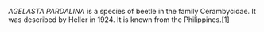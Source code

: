 _AGELASTA PARDALINA_ is a species of beetle in the family Cerambycidae. It was described by Heller in 1924. It is known from the Philippines.[1]
